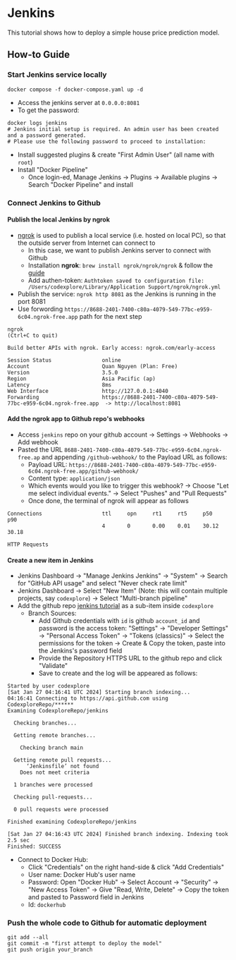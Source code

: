 # Jenkins

This tutorial shows how to deploy a simple house price prediction model.

## How-to Guide

### Start Jenkins service locally

```shell
docker compose -f docker-compose.yaml up -d
```

- Access the jenkins server at `0.0.0.0:8081`
- To get the password:

```shell
docker logs jenkins
# Jenkins initial setup is required. An admin user has been created and a password generated.
# Please use the following password to proceed to installation:
```

- Install suggested plugins & create "First Admin User" (all name with `root`)
- Install "Docker Pipeline"
  - Once login-ed, Manage Jenkins &#8594; Plugins &#8594; Available plugins &#8594; Search "Docker Pipeline" and install

### Connect Jenkins to Github

#### Publish the local Jenkins by ngrok

- [ngrok](https://ngrok.com/) is used to publish a local service (i.e. hosted on local PC), so that the outside server from Internet can connect to
  - In this case, we want to publish Jenkins server to connect with Github
  - Installation **ngrok**: `brew install ngrok/ngrok/ngrok` & follow the [guide](https://ngrok.com/docs/getting-started/)
  - Add authen-token: `Authtoken saved to configuration file: /Users/codexplore/Library/Application Support/ngrok/ngrok.yml`
- Publish the service: `ngrok http 8081` as the Jenkins is running in the port 8081
- Use forwording `https://8688-2401-7400-c80a-4079-549-77bc-e959-6c04.ngrok-free.app` path for the next step

```shell
ngrok                                                                          (Ctrl+C to quit)

Build better APIs with ngrok. Early access: ngrok.com/early-access

Session Status                online
Account                       Quan Nguyen (Plan: Free)
Version                       3.5.0
Region                        Asia Pacific (ap)
Latency                       8ms
Web Interface                 http://127.0.0.1:4040
Forwarding                    https://8688-2401-7400-c80a-4079-549-77bc-e959-6c04.ngrok-free.app  -> http://localhost:8081
```

#### Add the ngrok app to Github repo's webhooks

- Access `jenkins` repo on your github account &#8594; Settings &#8594; Webhooks &#8594; Add webhook
- Pasted the URL `8688-2401-7400-c80a-4079-549-77bc-e959-6c04.ngrok-free.ap` and appending `/github-webhook/` to the Payload URL as follows:
  - Payload URL: `https://8688-2401-7400-c80a-4079-549-77bc-e959-6c04.ngrok-free.app/github-webhook/`
  - Content type: `application/json`
  - Which events would you like to trigger this webhook? &#8594; Choose "Let me select individual events." &#8594; Select "Pushes" and "Pull Requests"
  - Once done, the terminal of ngrok will appear as follows

```shell
Connections                   ttl     opn     rt1     rt5     p50     p90
                              4       0       0.00    0.01    30.12   30.18

HTTP Requests
```

#### Create a new item in Jenkins

- Jenkins Dashboard &#8594; "Manage Jenkins Jenkins" &#8594; "System" &#8594; Search for "GitHub API usage" and select "Never check rate limit"
- Jenkins Dashboard &#8594; Select "New Item" (Note: this will contain multiple projects, say `codexplore`) &#8594; Select "Multi-branch pipeline"
- Add the github repo [jenkins tutorial](https://github.com/CodexploreRepo/jenkins) as a sub-item inside `codexplore`
  - Branch Sources:
    - Add Github credentials with `id` is github `account_id` and password is the access token: "Settings" &#8594; "Developer Settings" &#8594; "Personal Access Token" &#8594; "Tokens (classics)" &#8594; Select the permissions for the token &#8594; Create & Copy the token, paste into the Jenkins's password field
    - Provide the Repository HTTPS URL to the github repo and click "Validate"
    - Save to create and the log will be appeared as follows:

```Jenkins
Started by user codexplore
[Sat Jan 27 04:16:41 UTC 2024] Starting branch indexing...
04:16:41 Connecting to https://api.github.com using CodexploreRepo/******
Examining CodexploreRepo/jenkins

  Checking branches...

  Getting remote branches...

    Checking branch main

  Getting remote pull requests...
      ‘Jenkinsfile’ not found
    Does not meet criteria

  1 branches were processed

  Checking pull-requests...

  0 pull requests were processed

Finished examining CodexploreRepo/jenkins

[Sat Jan 27 04:16:43 UTC 2024] Finished branch indexing. Indexing took 2.5 sec
Finished: SUCCESS
```

- Connect to Docker Hub:
  - Click "Credentials" on the right hand-side & click "Add Credentials"
  - User name: Docker Hub's user name
  - Password: Open "Docker Hub" &#8594; Select Account &#8594; "Security" &#8594; "New Access Token" &#8594; Give "Read, Write, Delete" &#8594; Copy the token and pasted to Password field in Jenkins
  - Id: `dockerhub`

### Push the whole code to Github for automatic deployment

```shell
git add --all
git commit -m "first attempt to deploy the model"
git push origin your_branch
```
